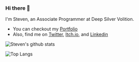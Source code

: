 ### Hi there 👋

I'm Steven, an Associate Programmer at Deep Silver Volition.

- You can checkout my [Portfolio](https://stevendrovie.com)
- Also, find me on [Twitter](https://twitter.com/sdrovie), [Itch.io](https://nightangel47.itch.io), and [Linkedin](https://www.linkedin.com/in/sdrovie)

![Steven's github stats](https://github-readme-stats.vercel.app/api?username=NightAngel47&count_private=true&show_icons=true&theme=blue-green)

![Top Langs](https://github-readme-stats.vercel.app/api/top-langs/?username=NightAngel47&layout=compact&theme=blue-green&count_private=true)
